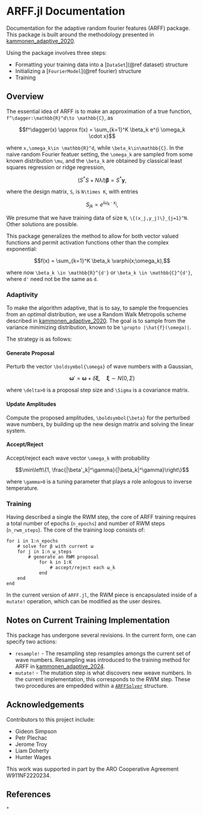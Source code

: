 # ARFF.jl Documentation

Documentation for the adaptive random fourier features (ARFF) package.  This package is built around the methodology presented in [kammonen_adaptive_2020](@cite).

Using the package involves three steps:
* Formatting your training data into a [`DataSet`](@ref dataset) structure
* Initializing a [`FourierModel`](@ref fourier)  structure
* Training

## Overview 
The essential idea of ARFF is to make an approximation of a true function,
``f^\dagger:\mathbb{R}^d\to \mathbb{C}``, as
```math
f^\dagger(x) \approx f(x) = \sum_{k=1}^K \beta_k e^{i \omega_k \cdot x}
```
where ``x,\omega_k\in \mathbb{R}^d``, while ``\beta_k\in\mathbb{C}``.  In the
naive random Fourier featuer setting, the ``\omega_k`` are sampled from some
known distribution ``\mu``, and the ``\beta_k`` are obtained by classical least
squares regression or ridge regression,
```math
({S^\ast}S + N \lambda I)\boldsymbol{\beta} = S^\ast \boldsymbol{y},
```
where the design matrix, ``S``, is ``N\times K``, with entries
```math
S_{jk} = e^{ i \omega_k \cdot x_j},
```
We presume that we have training data of size ``N``, ``\{(x_j,y_j)\}_{j=1}^N``.
Other solutions are possible.

This package generalizes the method to allow for both vector valued functions
and permit activation functions other than the complex exponential:
```math 
f(x) = \sum_{k=1}^K \beta_k \varphi(x;\omega_k),
```
where now ``\beta_k \in \mathbb{R}^{d'}`` or ``\beta_k \in \mathbb{C}^{d'}``,
where ``d'`` need not be the same as ``d``.

### Adaptivity
To make the algorithm adaptive, that is to say, to sample the frequencies from
an _optimal_ distribution, we use a Random Walk Metropolis scheme described in
[kammonen_adaptive_2020](@cite).  The goal is to sample from the variance
minimizing distribution, known to be ``\propto |\hat{f}(\omega)|``.


The strategy is as follows:

#### Generate Proposal
Perturb the vector ``\boldsymbol{\omega}`` of wave numbers with a Gaussian,
```math
\boldsymbol{\omega}' = \boldsymbol{\omega} + \delta \boldsymbol{\xi}, \quad \boldsymbol{\xi}\sim N(0, \Sigma)
```
where ``\delta>0`` is a proposal step size and  ``\Sigma`` is a covariance
matrix. 

#### Update Amplitudes
Compute the proposed amplitudes, ``\boldsymbol{\beta}`` for the perturbed wave
numbers, by building up the new design matrix and solving the linear system. 

#### Accept/Reject
Accept/reject each wave vector ``\omega_k`` with probability
```math
\min\left\{1, \frac{|\beta'_k|^\gamma}{|\beta_k|^\gamma}\right\}
```
where ``\gamma>0`` is a tuning parameter that plays a role anlogous to inverse
temperature.

### Training
Having described a single the RWM step, the core of ARFF training requires  a
total number of epochs (`n_epochs`) and number of RWM steps (`n_rwm_steps`).  The
core of the training loop consists of:
```
for i in 1:n_epochs
    # solve for β with current ω
    for j in 1:n_ω_steps
        # generate an RWM proposal
            for k in 1:K
                # accept/reject each ω_k
            end
    end
end
```
In the current version of `ARFF.jl`, the RWM piece is encapsulated inside of a
`mutate!` operation, which can be modified as the user desires.

## Notes on Current Training Implementation
This package has undergone several revisions.  In the current form, one can specify two actions:
* `resample!` - The resampling step resamples amongs the current set of wave numbers.  Resampling was introduced to the training method for ARFF in [kammonen_adaptive_2024](@cite).
* `mutate!` - The mutation step is what discovers new weave numbers.  In the current implementation, this corresponds to the RWM step.
These two procedures are empedded within a [`ARFFSolver`](@ref) structure.

## Acknowledgements

Contributors to this project include:
* Gideon Simpson 
* Petr Plechac
* Jerome Troy
* Liam Doherty
* Hunter Wages

This work was supported in part by the ARO Cooperative Agreement W911NF2220234.

## References
```@bibliography
*
```